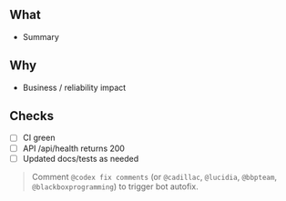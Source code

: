 
## What
- Summary

## Why
- Business / reliability impact

## Checks
- [ ] CI green
- [ ] API /api/health returns 200
- [ ] Updated docs/tests as needed

> Comment `@codex fix comments` (or `@cadillac`, `@lucidia`, `@bbpteam`, `@blackboxprogramming`) to trigger bot autofix.


